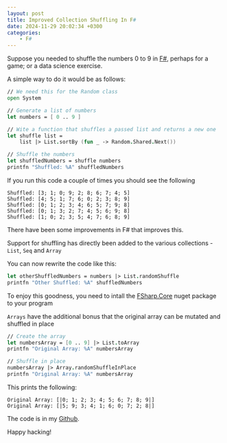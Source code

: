 ```yaml
---
layout: post
title: Improved Collection Shuffling In F#
date: 2024-11-29 20:02:34 +0300
categories:
    - F#
---
```


Suppose you needed to shuffle the numbers 0 to 9 in [F#](https://fsharp.org), perhaps for a game; or a data science exercise.

A simple way to do it would be as follows:

```fsharp
// We need this for the Random class
open System

// Generate a list of numbers
let numbers = [ 0 .. 9 ]

// Wite a function that shuffles a passed list and returns a new one
let shuffle list =
    list |> List.sortBy (fun _ -> Random.Shared.Next())

// Shuffle the numbers
let shuffledNumbers = shuffle numbers
printfn "Shuffled: %A" shuffledNumbers
```

If you run this code a couple of times  you should see the following

```plaintext
Shuffled: [3; 1; 0; 9; 2; 8; 6; 7; 4; 5]
Shuffled: [4; 5; 1; 7; 6; 0; 2; 3; 8; 9]
Shuffled: [0; 1; 2; 3; 4; 6; 5; 7; 9; 8]
Shuffled: [0; 1; 3; 2; 7; 4; 5; 6; 9; 8]
Shuffled: [1; 0; 2; 3; 5; 4; 7; 6; 8; 9]
```

There have been some improvements in F# that improves this.

Support for shuffling has directly been added to the various collections - `List`, `Seq` and `Array`

You can now rewrite the code like this:

```fsharp
let otherShuffledNumbers = numbers |> List.randomShuffle
printfn "Other Shuffled: %A" shuffledNumbers
```

To enjoy this goodness, you need to intall the [FSharp.Core](https://www.nuget.org/packages/fsharp.core/) nuget package to your program

`Arrays` have the additional bonus that the original array can be mutated and shuffled in place

```fsharp
// Create the array
let numbersArray = [0 .. 9] |> List.toArray
printfn "Original Array: %A" numbersArray

// Shuffle in place
numbersArray |> Array.randomShuffleInPlace
printfn "Original Array: %A" numbersArray
```

This prints the following:

```plaintext
Original Array: [|0; 1; 2; 3; 4; 5; 6; 7; 8; 9|]
Original Array: [|5; 9; 3; 4; 1; 6; 0; 7; 2; 8|]
```

The code is in my [Github](https://github.com/conradakunga/BlogCode/blob/master/FSharpShuffling.fsx).

Happy hacking!
